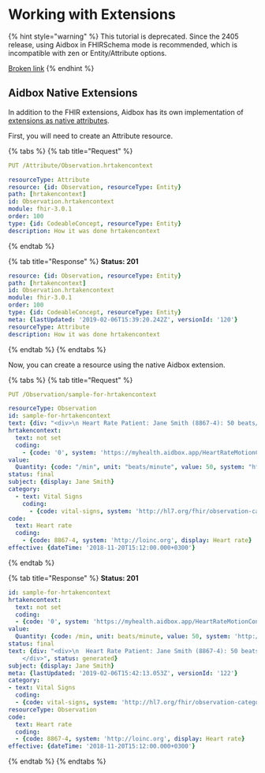 # Working with Extensions

{% hint style="warning" %}
This tutorial is deprecated. Since the 2405 release, using Aidbox in FHIRSchema mode is recommended, which is incompatible with zen or Entity/Attribute options.

[Broken link](broken-reference)
{% endhint %}

## Aidbox Native Extensions

In addition to the FHIR extensions, Aidbox has its own implementation of [extensions as native attributes](broken-reference).

First, you will need to create an Attribute resource.

{% tabs %}
{% tab title="Request" %}
```yaml
PUT /Attribute/Observation.hrtakencontext

resourceType: Attribute
resource: {id: Observation, resourceType: Entity}
path: [hrtakencontext]
id: Observation.hrtakencontext
module: fhir-3.0.1
order: 100
type: {id: CodeableConcept, resourceType: Entity}
description: How it was done hrtakencontext
```
{% endtab %}

{% tab title="Response" %}
**Status: 201**

```yaml
resource: {id: Observation, resourceType: Entity}
path: [hrtakencontext]
id: Observation.hrtakencontext
module: fhir-3.0.1
order: 100
type: {id: CodeableConcept, resourceType: Entity}
meta: {lastUpdated: '2019-02-06T15:39:20.242Z', versionId: '120'}
resourceType: Attribute
description: How it was done hrtakencontext
```
{% endtab %}
{% endtabs %}

Now, you can create a resource using the native Aidbox extension.

{% tabs %}
{% tab title="Request" %}
```yaml
PUT /Observation/sample-for-hrtakencontext 

resourceType: Observation
id: sample-for-hrtakencontext
text: {div: "<div>\n Heart Rate Patient: Jane Smith (8867-4): 50 beats/minute\n\ </div>", status: generated}
hrtakencontext:
  text: not set
  coding:
    - {code: '0', system: 'https://myhealth.aidbox.app/HeartRateMotionContext', display: not set}
value:
  Quantity: {code: "/min", unit: "beats/minute", value: 50, system: "http://unitsofmeasure.org"}
status: final
subject: {display: Jane Smith}
category:
  - text: Vital Signs
    coding:
      - {code: vital-signs, system: 'http://hl7.org/fhir/observation-category', display: Vital Signs}
code:
  text: Heart rate
  coding:
    - {code: 8867-4, system: 'http://loinc.org', display: Heart rate}
effective: {dateTime: '2018-11-20T15:12:00.000+0300'}
```
{% endtab %}

{% tab title="Response" %}
**Status: 201**

```yaml
id: sample-for-hrtakencontext
hrtakencontext:
  text: not set
  coding:
  - {code: '0', system: 'https://myhealth.aidbox.app/HeartRateMotionContext', display: not set}
value:
  Quantity: {code: /min, unit: beats/minute, value: 50, system: 'http://unitsofmeasure.org'}
status: final
text: {div: "<div>\n  Heart Rate Patient: Jane Smith (8867-4): 50 beats/minute \n\
    </div>", status: generated}
subject: {display: Jane Smith}
meta: {lastUpdated: '2019-02-06T15:42:13.053Z', versionId: '122'}
category:
- text: Vital Signs
  coding:
  - {code: vital-signs, system: 'http://hl7.org/fhir/observation-category', display: Vital Signs}
resourceType: Observation
code:
  text: Heart rate
  coding:
  - {code: 8867-4, system: 'http://loinc.org', display: Heart rate}
effective: {dateTime: '2018-11-20T15:12:00.000+0300'}
```
{% endtab %}
{% endtabs %}
